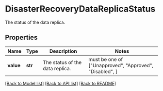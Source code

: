 # DisasterRecoveryDataReplicaStatus

The status of the data replica.

## Properties
Name | Type | Description | Notes
------------ | ------------- | ------------- | -------------
**value** | **str** | The status of the data replica. |  must be one of ["Unapproved", "Approved", "Disabled", ]

[[Back to Model list]](../README.md#documentation-for-models) [[Back to API list]](../README.md#documentation-for-api-endpoints) [[Back to README]](../README.md)


